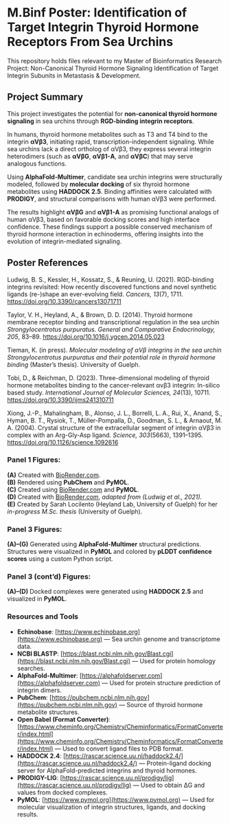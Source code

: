 # M.Binf Poster: Identification of Target Integrin Thyroid Hormone Receptors From Sea Urchins

This repository holds files relevant to my Master of Bioinformatics Research Project: Non-Canonical Thyroid Hormone Signaling Identification of Target Integrin Subunits in Metastasis &amp; Development.

## Project Summary

This project investigates the potential for **non-canonical thyroid hormone signaling** in sea urchins through **RGD-binding integrin receptors**.

In humans, thyroid hormone metabolites such as T3 and T4 bind to the integrin **αVβ3**, initiating rapid, transcription-independent signaling. While sea urchins lack a direct ortholog of αVβ3, they express several integrin heterodimers (such as **αVβG**, **αVβ1-A**, and **αVβC**) that may serve analogous functions.

Using **AlphaFold-Multimer**, candidate sea urchin integrins were structurally modeled, followed by **molecular docking** of six thyroid hormone metabolites using **HADDOCK 2.5**. Binding affinities were calculated with **PRODIGY**, and structural comparisons with human αVβ3 were performed.

The results highlight **αVβG** and **αVβ1-A** as promising functional analogs of human αVβ3, based on favorable docking scores and high interface confidence. These findings support a possible conserved mechanism of thyroid hormone interaction in echinoderms, offering insights into the evolution of integrin-mediated signaling.

## Poster References

Ludwig, B. S., Kessler, H., Kossatz, S., & Reuning, U. (2021). RGD-binding integrins revisited: How recently discovered functions and novel synthetic ligands (re-)shape an ever-evolving field. *Cancers, 13*(7), 1711. https://doi.org/10.3390/cancers13071711

Taylor, V. H., Heyland, A., & Brown, D. D. (2014). Thyroid hormone membrane receptor binding and transcriptional regulation in the sea urchin *Strongylocentrotus purpuratus*. *General and Comparative Endocrinology, 205*, 83–89. https://doi.org/10.1016/j.ygcen.2014.05.023

Tieman, K. (in press). *Molecular modeling of αVβ integrins in the sea urchin Strongylocentrotus purpuratus and their potential role in thyroid hormone binding* (Master’s thesis). University of Guelph.

Tobi, D., & Reichman, D. (2023). Three-dimensional modeling of thyroid hormone metabolites binding to the cancer-relevant αvβ3 integrin: In-silico based study. *International Journal of Molecular Sciences, 24*(13), 10711. https://doi.org/10.3390/ijms241310711

Xiong, J.-P., Mahalingham, B., Alonso, J. L., Borrelli, L. A., Rui, X., Anand, S., Hyman, B. T., Rysiok, T., Müller-Pompalla, D., Goodman, S. L., & Arnaout, M. A. (2004). Crystal structure of the extracellular segment of integrin αVβ3 in complex with an Arg-Gly-Asp ligand. *Science, 303*(5663), 1391–1395. https://doi.org/10.1126/science.1092616

### Panel 1 Figures:

**(A)** Created with [BioRender.com](https://biorender.com).  
**(B)** Rendered using **PubChem** and **PyMOL**.  
**(C)** Created using [BioRender.com](https://biorender.com) and **PyMOL**.  
**(D)** Created with [BioRender.com](https://biorender.com), *adapted from (Ludwig et al., 2021).*  
**(E)** Created by Sarah Locilento (Heyland Lab, University of Guelph) for her *in-progress M.Sc. thesis* (University of Guelph).

### Panel 3 Figures:

**(A)–(G)** Generated using **AlphaFold-Multimer** structural predictions.  
Structures were visualized in **PyMOL** and colored by **pLDDT confidence scores** using a custom Python script.

### Panel 3 (cont’d) Figures:

**(A)–(D)** Docked complexes were generated using **HADDOCK 2.5** and visualized in **PyMOL**.


### Resources and Tools

- **Echinobase**: [https://www.echinobase.org](https://www.echinobase.org) — Sea urchin genome and transcriptome data.
- **NCBI BLASTP**: [https://blast.ncbi.nlm.nih.gov/Blast.cgi](https://blast.ncbi.nlm.nih.gov/Blast.cgi) — Used for protein homology searches.
- **AlphaFold-Multimer**: [https://alphafoldserver.com](https://alphafoldserver.com) — Used for protein structure prediction of integrin dimers.
- **PubChem**: [https://pubchem.ncbi.nlm.nih.gov](https://pubchem.ncbi.nlm.nih.gov) — Source of thyroid hormone metabolite structures.
- **Open Babel (Format Converter)**: [https://www.cheminfo.org/Chemistry/Cheminformatics/FormatConverter/index.html](https://www.cheminfo.org/Chemistry/Cheminformatics/FormatConverter/index.html) — Used to convert ligand files to PDB format.
- **HADDOCK 2.4**: [https://rascar.science.uu.nl/haddock2.4/](https://rascar.science.uu.nl/haddock2.4/) — Protein-ligand docking server for AlphaFold-predicted integrins and thyroid hormones.
- **PRODIGY-LIG**: [https://rascar.science.uu.nl/prodigy/lig](https://rascar.science.uu.nl/prodigy/lig) — Used to obtain ΔG and values from docked complexes.
- **PyMOL**: [https://www.pymol.org](https://www.pymol.org) — Used for molecular visualization of integrin structures, ligands, and docking results.


